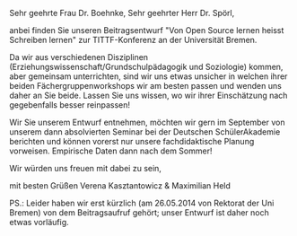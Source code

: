 Sehr geehrte Frau Dr. Boehnke,
Sehr geehrter Herr Dr. Spörl,

anbei finden Sie unseren Beitragsentwurf "Von Open Source lernen heisst Schreiben lernen" zur TITTF-Konferenz an der Universität Bremen.

Da wir aus verschiedenen Disziplinen (Erziehungswissenschaft/Grundschulpädagogik und Soziologie) kommen, aber gemeinsam unterrichten, sind wir uns etwas unsicher in welchen ihrer beiden Fächergruppenworkshops wir am besten passen und wenden uns daher an Sie beide.
Lassen Sie uns wissen, wo wir ihrer Einschätzung nach gegebenfalls besser reinpassen!

Wir Sie unserem Entwurf entnehmen, möchten wir gern im September von unserem dann absolvierten Seminar bei der Deutschen SchülerAkademie berichten und können vorerst nur unsere fachdidaktische Planung vorweisen.
Empirische Daten dann nach dem Sommer!

Wir würden uns freuen mit dabei zu sein,

mit besten Grüßen
Verena Kasztantowicz & Maximilian Held

PS.: Leider haben wir erst kürzlich (am 26.05.2014 von Rektorat der Uni Bremen) von dem Beitragsaufruf gehört; unser Entwurf ist daher noch etwas vorläufig.